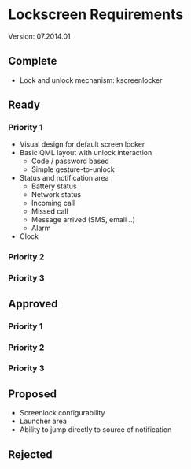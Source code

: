 # Lockscreen Requirements

Version: 07.2014.01

## Complete
* Lock and unlock mechanism: kscreenlocker

## Ready
### Priority 1
* Visual design for default screen locker
* Basic QML layout with unlock interaction
    * Code / password based
    * Simple gesture-to-unlock
* Status and notification area
    * Battery status
    * Network status
    * Incoming call
    * Missed call
    * Message arrived (SMS, email ..)
    * Alarm
* Clock

### Priority 2

### Priority 3


## Approved
### Priority 1

### Priority 2

### Priority 3


## Proposed
* Screenlock configurability
* Launcher area
* Ability to jump directly to source of notification

## Rejected


